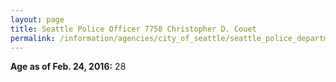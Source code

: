 ```yaml
---
layout: page
title: Seattle Police Officer 7758 Christopher D. Couet
permalink: /information/agencies/city_of_seattle/seattle_police_department/copbook/7758/
---
```


**Age as of Feb. 24, 2016:** 28
